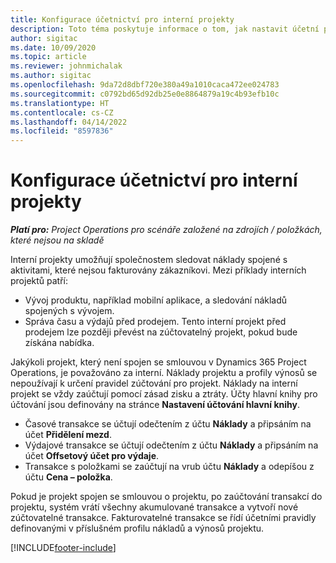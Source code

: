 ```yaml
---
title: Konfigurace účetnictví pro interní projekty
description: Toto téma poskytuje informace o tom, jak nastavit účetní postupy za interní projekty v aplikaci Project Operations.
author: sigitac
ms.date: 10/09/2020
ms.topic: article
ms.reviewer: johnmichalak
ms.author: sigitac
ms.openlocfilehash: 9da72d8dbf720e380a49a1010caca472ee024783
ms.sourcegitcommit: c0792bd65d92db25e0e8864879a19c4b93efb10c
ms.translationtype: HT
ms.contentlocale: cs-CZ
ms.lasthandoff: 04/14/2022
ms.locfileid: "8597836"
---
```

# <a name="configure-accounting-for-internal-projects"></a>Konfigurace účetnictví pro interní projekty

_**Platí pro:** Project Operations pro scénáře založené na zdrojích / položkách, které nejsou na skladě_

Interní projekty umožňují společnostem sledovat náklady spojené s aktivitami, které nejsou fakturovány zákazníkovi. Mezi příklady interních projektů patří:

- Vývoj produktu, například mobilní aplikace, a sledování nákladů spojených s vývojem.
- Správa času a výdajů před prodejem. Tento interní projekt před prodejem lze později převést na zúčtovatelný projekt, pokud bude získána nabídka.

Jakýkoli projekt, který není spojen se smlouvou v Dynamics 365 Project Operations, je považováno za interní. Náklady projektu a profily výnosů se nepoužívají k určení pravidel zúčtování pro projekt. Náklady na interní projekt se vždy zaúčtují pomocí zásad zisku a ztráty. Účty hlavní knihy pro účtování jsou definovány na stránce **Nastavení účtování hlavní knihy**.

- Časové transakce se účtují odečtením z účtu **Náklady** a připsáním na účet **Přidělení mezd**.
- Výdajové transakce se účtují odečtením z účtu **Náklady** a připsáním na účet **Offsetový účet pro výdaje**.
- Transakce s položkami se zaúčtují na vrub účtu **Náklady** a odepíšou z účtu **Cena – položka**.

Pokud je projekt spojen se smlouvou o projektu, po zaúčtování transakcí do projektu, systém vrátí všechny akumulované transakce a vytvoří nové zúčtovatelné transakce. Fakturovatelné transakce se řídí účetními pravidly definovanými v příslušném profilu nákladů a výnosů projektu.




[!INCLUDE[footer-include](../includes/footer-banner.md)]
